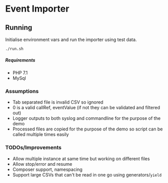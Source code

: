 # Event Importer

## Running

Initialise environment vars and run the importer using test data.

    ./run.sh

##### Requirements

- PHP 7.1
- MySql
    
    
### Assumptions

- Tab separated file is invalid CSV so ignored
- 0 is a valid callRef, eventValue (if not they can be validated and filtered out)
- Logger outputs to both syslog and commandline for the purpose of the demo
- Processed files are copied for the purpose of the demo so script can be called multiple times easily



### TODOs/Improvements

- Allow multiple instance at same time but working on different files
- Allow stop/error and resume
- Composer support, namespacing
- Support large CSVs that can't be read in one go using generators/`yield`
